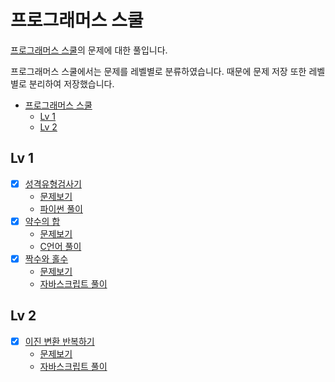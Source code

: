 # 프로그래머스 스쿨

[프로그래머스 스쿨](https://school.programmers.co.kr/)의 문제에 대한 풀입니다.

프로그래머스 스쿨에서는 문제를 레벨별로 분류하였습니다.
때문에 문제 저장 또한 레벨별로 분리하여 저장했습니다.

- [프로그래머스 스쿨](#프로그래머스-스쿨)
  - [Lv 1](#lv-1)
  - [Lv 2](#lv-2)

## Lv 1

- [x] [성격유형검사기](./lv1/성격유형검사하기/)
  - [문제보기](lv1/성격유형검사하기/PROBLEM%20.md)
  - [파이썬 풀이](lv1/성격유형검사하기/main.py)
- [x] [약수의 합](lv1/약수의%20합/)
  - [문제보기](lv1/약수의%20합/PROBLEM.md)
  - [C언어 풀이](lv1/약수의%20합/main.c)
- [x] [짝수와 홀수](lv1/짝수와%20홀수/)
  - [문제보기](lv1/짝수와%20홀수/PROBLEM.md)
  - [자바스크립트 풀이](lv1/짝수와%20홀수/main.js)

## Lv 2

- [x] [이진 변환 반복하기](lv2/이진%20변환%20반복하기/)
  - [문제보기](lv2/이진%20변환%20반복하기/PROBLEM.md)
  - [자바스크립트 풀이](lv2/이진%20변환%20반복하기/main.js)
